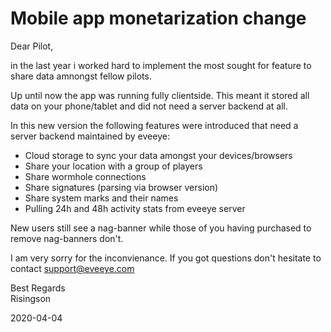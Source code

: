 # Mobile app monetarization change
Dear Pilot,

in the last year i worked hard to implement the most sought for feature to share data amnongst fellow pilots.

Up until now the app was running fully clientside. This meant it stored all data on your phone/tablet and did not need a server backend at all.

In this new version the following features were introduced that need a server backend maintained by eveeye:

- Cloud storage to sync your data amongst your devices/browsers
- Share your location with a group of players
- Share wormhole connections
- Share signatures (parsing via browser version)
- Share system marks and their names
- Pulling 24h and 48h activity stats from eveeye server

New users still see a nag-banner while those of you having purchased to remove nag-banners don't.

I am very sorry for the inconvienance.
If you got questions don't hesitate to contact support@eveeye.com

Best Regards<br>
Risingson

2020-04-04





<!--stackedit_data:
eyJoaXN0b3J5IjpbLTEyMzIzMDE4NjYsLTE1OTEzMTY2MiwxMT
kxMDEzMDYwLC0xMDYyMTEzNjYyXX0=
-->